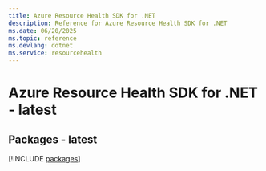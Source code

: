 ```yaml
---
title: Azure Resource Health SDK for .NET
description: Reference for Azure Resource Health SDK for .NET
ms.date: 06/20/2025
ms.topic: reference
ms.devlang: dotnet
ms.service: resourcehealth
---
```

# Azure Resource Health SDK for .NET - latest
## Packages - latest
[!INCLUDE [packages](resource-health-index.md)]